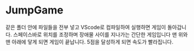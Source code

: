 # JumpGame
같은 폴더 안에 파일들을 전부 넣고 VScode로 컴파일하여 실행하면 게임이 돌아갑니다.
스페이스바로 위치를 조정하며 장애물 사이를 지나가는 간단한 게임입니다
맨 위와 맨 아래에 닿게 되면 게임이 끝납니다.
5점을 달성하게 되면 속도가 빨라집니다.
